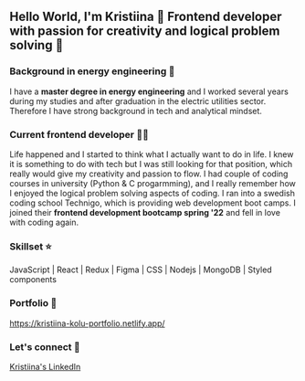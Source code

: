 ## Hello World, I'm Kristiina 👋 Frontend developer with passion for creativity and logical problem solving 💙 


### Background in energy engineering 🌱 
I have a **master degree in energy engineering** and I worked several years during my studies and after graduation in the electric utilities sector. Therefore I have strong background in tech and analytical mindset. 

### Current frontend developer 👩‍💻 
Life happened and I started to think what I actually want to do in life. I knew it is something to do with tech but I was still looking for that position, which really would give my creativity and passion to flow. I had couple of coding courses in university (Python & C progarmming), and I really remember how I enjoyed the logical problem solving aspects of coding. I ran into a swedish coding school Technigo, which is providing web development boot camps. I joined their **frontend development bootcamp spring '22** and fell in love with coding again. 

### Skillset ⭐
JavaScript | React | Redux | Figma | CSS | Nodejs | MongoDB | Styled components 

### Portfolio 🎨
https://kristiina-kolu-portfolio.netlify.app/

### Let's connect 🤝
[Kristiina's LinkedIn](https://www.linkedin.com/in/kristiina-kolu-41631b1a4/)

